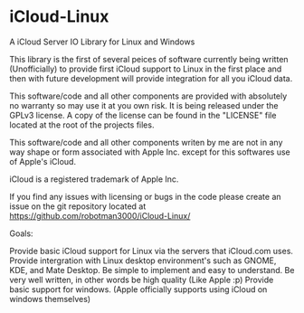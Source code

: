 iCloud-Linux
============

A iCloud Server IO Library for Linux and Windows

This library is the first of several peices of software currently being written (Unofficially) to provide first iCloud support to Linux in the first place and then with future development will provide integration for all you iCloud data.

This software/code and all other components are provided with absolutely no warranty so may use it at you own risk. It is being released under the GPLv3 license. A copy of the license can be found in the "LICENSE" file located at the root of the projects files.

This software/code and all other components writen by me are not in any way shape or form associated with Apple Inc. except for this softwares use of Apple's iCloud.

iCloud is a registered trademark of Apple Inc.

If you find any issues with licensing or bugs in the code please create an issue on the git repository located at https://github.com/robotman3000/iCloud-Linux/

Goals:

Provide basic iCloud support for Linux via the servers that iCloud.com uses.
Provide intergration with Linux desktop environment's such as GNOME, KDE, and Mate Desktop.
Be simple to implement and easy to understand.
Be very well written, in other words be high quality (Like Apple :p)
Provide basic support for windows. (Apple officially supports using iCloud on windows themselves)
